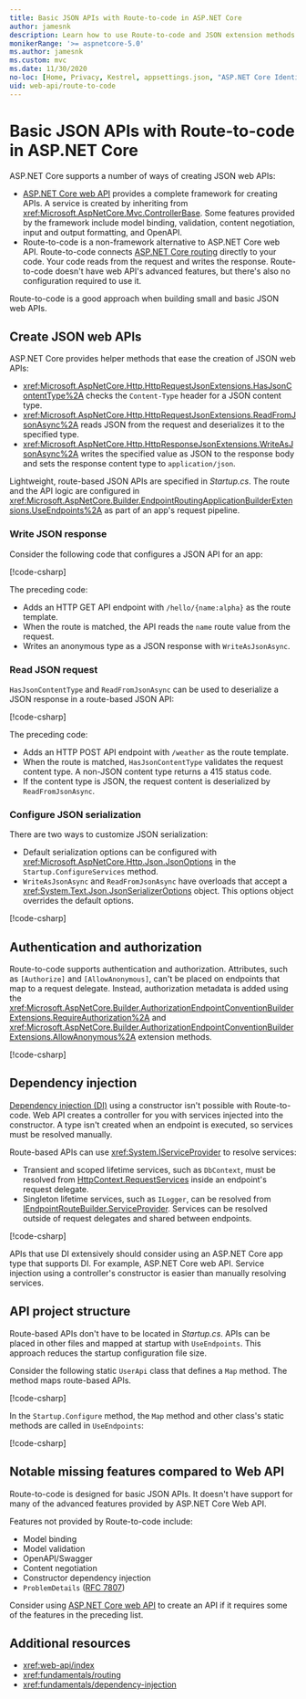 ```yaml
---
title: Basic JSON APIs with Route-to-code in ASP.NET Core
author: jamesnk
description: Learn how to use Route-to-code and JSON extension methods to create lightweight JSON web APIs.
monikerRange: '>= aspnetcore-5.0'
ms.author: jamesnk
ms.custom: mvc
ms.date: 11/30/2020
no-loc: [Home, Privacy, Kestrel, appsettings.json, "ASP.NET Core Identity", cookie, Cookie, Blazor, "Blazor Server", "Blazor WebAssembly", "Identity", "Let's Encrypt", Razor, SignalR, "Route-to-code"]
uid: web-api/route-to-code
---
```

# Basic JSON APIs with Route-to-code in ASP.NET Core

ASP.NET Core supports a number of ways of creating JSON web APIs:

* [ASP.NET Core web API](xref:web-api/index) provides a complete framework for creating APIs. A service is created by inheriting from <xref:Microsoft.AspNetCore.Mvc.ControllerBase>. Some features provided by the framework include model binding, validation, content negotiation, input and output formatting, and OpenAPI.
* Route-to-code is a non-framework alternative to ASP.NET Core web API. Route-to-code connects [ASP.NET Core routing](xref:fundamentals/routing) directly to your code. Your code reads from the request and writes the response. Route-to-code doesn't have web API's advanced features, but there's also no configuration required to use it.

Route-to-code is a good approach when building small and basic JSON web APIs.

## Create JSON web APIs

ASP.NET Core provides helper methods that ease the creation of JSON web APIs:

* <xref:Microsoft.AspNetCore.Http.HttpRequestJsonExtensions.HasJsonContentType%2A> checks the `Content-Type` header for a JSON content type.
* <xref:Microsoft.AspNetCore.Http.HttpRequestJsonExtensions.ReadFromJsonAsync%2A> reads JSON from the request and deserializes it to the specified type.
* <xref:Microsoft.AspNetCore.Http.HttpResponseJsonExtensions.WriteAsJsonAsync%2A> writes the specified value as JSON to the response body and sets the response content type to `application/json`.

Lightweight, route-based JSON APIs are specified in *Startup.cs*. The route and the API logic are configured in <xref:Microsoft.AspNetCore.Builder.EndpointRoutingApplicationBuilderExtensions.UseEndpoints%2A> as part of an app's request pipeline.

### Write JSON response

Consider the following code that configures a JSON API for an app:

[!code-csharp[](route-to-code/sample/Startup3.cs?name=snippet&highlight=6)]

The preceding code:

* Adds an HTTP GET API endpoint with `/hello/{name:alpha}` as the route template.
* When the route is matched, the API reads the `name` route value from the request.
* Writes an anonymous type as a JSON response with `WriteAsJsonAsync`.

### Read JSON request

`HasJsonContentType` and `ReadFromJsonAsync` can be used to deserialize a JSON response in a route-based JSON API:

[!code-csharp[](route-to-code/sample/Startup2.cs?name=snippet&highlight=5,11)]

The preceding code:

* Adds an HTTP POST API endpoint with `/weather` as the route template.
* When the route is matched, `HasJsonContentType` validates the request content type. A non-JSON content type returns a 415 status code.
* If the content type is JSON, the request content is deserialized by `ReadFromJsonAsync`.

### Configure JSON serialization

There are two ways to customize JSON serialization:

* Default serialization options can be configured with <xref:Microsoft.AspNetCore.Http.Json.JsonOptions> in the `Startup.ConfigureServices` method.
* `WriteAsJsonAsync` and `ReadFromJsonAsync` have overloads that accept a <xref:System.Text.Json.JsonSerializerOptions> object. This options object overrides the default options.

[!code-csharp[](route-to-code/sample/Startup6.cs?name=snippet)]

## Authentication and authorization

Route-to-code supports authentication and authorization. Attributes, such as `[Authorize]` and `[AllowAnonymous]`, can't be placed on endpoints that map to a request delegate. Instead, authorization metadata is added using the <xref:Microsoft.AspNetCore.Builder.AuthorizationEndpointConventionBuilderExtensions.RequireAuthorization%2A> and <xref:Microsoft.AspNetCore.Builder.AuthorizationEndpointConventionBuilderExtensions.AllowAnonymous%2A> extension methods.

[!code-csharp[](route-to-code/sample/Startup.cs?name=snippet&highlight=30)]

## Dependency injection

[Dependency injection (DI)](xref:fundamentals/dependency-injection) using a constructor isn't possible with Route-to-code. Web API creates a controller for you with services injected into the constructor. A type isn't created when an endpoint is executed, so services must be resolved manually.

Route-based APIs can use <xref:System.IServiceProvider> to resolve services:

* Transient and scoped lifetime services, such as `DbContext`, must be resolved from [HttpContext.RequestServices](xref:Microsoft.AspNetCore.Http.HttpContext.RequestServices) inside an endpoint's request delegate.
* Singleton lifetime services, such as `ILogger`, can be resolved from [IEndpointRouteBuilder.ServiceProvider](xref:Microsoft.AspNetCore.Routing.IEndpointRouteBuilder.ServiceProvider). Services can be resolved outside of request delegates and shared between endpoints.

[!code-csharp[](route-to-code/sample/Startup4.cs?name=snippet&highlight=3,7)]

APIs that use DI extensively should consider using an ASP.NET Core app type that supports DI. For example, ASP.NET Core web API. Service injection using a controller's constructor is easier than manually resolving services.

## API project structure

Route-based APIs don't have to be located in *Startup.cs*. APIs can be placed in other files and mapped at startup with `UseEndpoints`. This approach reduces the startup configuration file size.

Consider the following static `UserApi` class that defines a `Map` method. The method maps route-based APIs.

[!code-csharp[](route-to-code/sample/UserApi.cs?name=snippet)]

In the `Startup.Configure` method, the `Map` method and other class's static methods are called in `UseEndpoints`:

[!code-csharp[](route-to-code/sample/Startup5.cs?name=snippet)]

## Notable missing features compared to Web API

Route-to-code is designed for basic JSON APIs. It doesn't have support for many of the advanced features provided by ASP.NET Core Web API.

Features not provided by Route-to-code include:

* Model binding
* Model validation
* OpenAPI/Swagger
* Content negotiation
* Constructor dependency injection
* `ProblemDetails` ([RFC 7807](https://tools.ietf.org/html/rfc7807))

Consider using [ASP.NET Core web API](xref:web-api/index) to create an API if it requires some of the features in the preceding list.

## Additional resources

* <xref:web-api/index>
* <xref:fundamentals/routing>
* <xref:fundamentals/dependency-injection>
